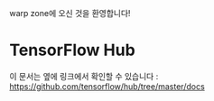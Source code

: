 warp zone에 오신 것을 환영합니다!

# TensorFlow Hub

이 문서는 옆에 링크에서 확인할 수 있습니다 : https://github.com/tensorflow/hub/tree/master/docs
